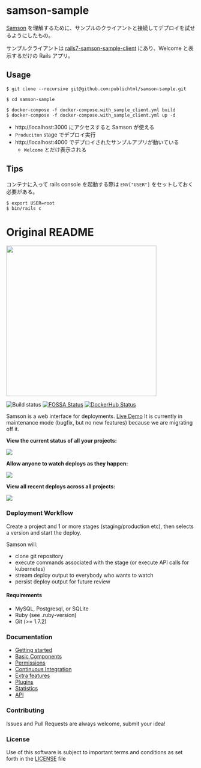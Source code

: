 # samson-sample

[Samson](https://github.com/zendesk/samson) を理解するために、サンプルのクライアントと接続してデプロイを試せるようにしたもの。

サンプルクライアントは [rails7-samson-sample-client](https://github.com/publichtml/rails7-samson-sample-client) にあり、Welcome と表示するだけの Rails アプリ。

## Usage

```
$ git clone --recursive git@github.com:publichtml/samson-sample.git

$ cd samson-sample

$ docker-compose -f docker-compose.with_sample_client.yml build
$ docker-compose -f docker-compose.with_sample_client.yml up -d
```

- http://localhost:3000 にアクセスすると Samson が使える
- `Produciton` stage でデプロイ実行
- http://localhost:4000 でデプロイされたサンプルアプリが動いている
  - `Welcome` とだけ表示される

## Tips

コンテナに入って rails console を起動する際は `ENV["USER"]` をセットしておく必要がある。

```
$ export USER=root
$ bin/rails c
```


# Original README

<img src="https://github.com/zendesk/samson/raw/master/app/assets/images/logo_light.png" width=400/>

![Build status](https://github.com/zendesk/samson/workflows/repo-checks/badge.svg)
[![FOSSA Status](https://app.fossa.io/api/projects/custom%2B4071%2Fgit%40github.com%3Azendesk%2Fsamson.git.svg?type=shield)](https://app.fossa.io/projects/custom%2B4071%2Fgit%40github.com%3Azendesk%2Fsamson.git?ref=badge_shield)
[![DockerHub Status](https://img.shields.io/docker/stars/zendesk/samson.svg)](https://hub.docker.com/r/zendesk/samson)

Samson is a web interface for deployments. [Live Demo](https://samson.onrender.com)
It is currently in maintenance mode (bugfix, but no new features) because we are migrating off it.

**View the current status of all your projects:**

![](http://f.cl.ly/items/3n0f0m3j2Q242Y1k311O/Samson.png)

**Allow anyone to watch deploys as they happen:**

![](http://cl.ly/image/1m0Q1k2r1M32/Master_deploy__succeeded_.png)

**View all recent deploys across all projects:**

![](http://cl.ly/image/270l1e3s2e1p/Samson.png)

### Deployment Workflow

Create a project and 1 or more stages (staging/production etc),
then selects a version and start the deploy.

Samson will:
 - clone git repository
 - execute commands associated with the stage (or execute API calls for kubernetes)
 - stream deploy output to everybody who wants to watch
 - persist deploy output for future review

#### Requirements

* MySQL, Postgresql, or SQLite
* Ruby (see .ruby-version)
* Git (>= 1.7.2)

### Documentation

* [Getting started](/docs/setup.md)
* [Basic Components](/docs/components.md)
* [Permissions](/docs/permissions.md)
* [Continuous Integration](/docs/ci.md)
* [Extra features](/docs/extra_features.md)
* [Plugins](/docs/plugins.md)
* [Statistics](/docs/stats.md)
* [API](/docs/api.md)

### Contributing

Issues and Pull Requests are always welcome, submit your idea!

### License

Use of this software is subject to important terms and conditions as set forth in the [LICENSE](LICENSE) file
